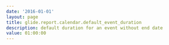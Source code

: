 ```yaml
---
date: '2016-01-01'
layout: page
title: glide.report.calendar.default_event_duration
description: default duration for an event without end date
value: 01:00:00
---
```

